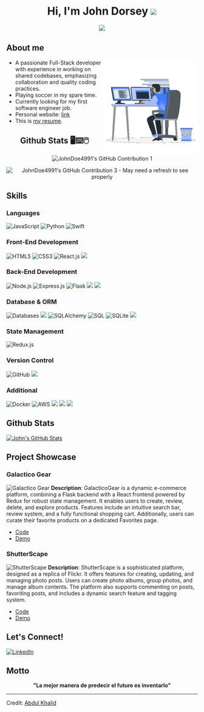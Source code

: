 <h1 align="center"><b>Hi, I'm John Dorsey</b> <img src="https://media.giphy.com/media/hvRJCLFzcasrR4ia7z/giphy.gif" width="35"></h1>

<p align="center">
  <img src="https://readme-typing-svg.herokuapp.com?font=Time+New+Roman&color=cyan&size=25&center=true&vCenter=true&width=600&height=100&lines=Passionate+Full-Stack+Developer;Coding+with+Purpose+and+Passion;Innovating+for+a+Better+Tomorrow;Exploring+Tech+Frontiers;Transforming+Ideas+into+Reality;Building+the+Future+of+Tech;Embracing+Challenges+Head-On;Crafting+Exceptional+Digital+Experiences">
</p>



## **About me**

<img align="right" src="https://github.com/0xAbdulKhalid/0xAbdulKhalid/raw/main/assets/mdImages/Right_Side.gif" width="250px">

- A passionate Full-Stack developer with experience in working on shared codebases, emphasizing collaboration and quality coding practices.
- Playing soccer in my spare time.
- Currently looking for my first software engineer job.
- Personal website: [link](https://johndoe4991.github.io/)
- This is [my resume](https://docs.google.com/document/d/e/2PACX-1vRYpH3osk8zQWzTCy0ECoHAcHkRkXpPxAs9ZzB2pZSv8p5GsJ_dAa3FH9xc-ll0pIb4L7eKVecKSVu6/pub).

<h2 align="center"> Github Stats 🖥⌨🖱</h2>

<div align="center" display="flex" flex-wrap="row-wrap">
    <p display="flex" flex-direction="column">    
      <img src="http://github-readme-streak-stats.herokuapp.com?user=JohnDoe4991&&hide_border=true&border_radius=6&theme=shadow_green&background=00000000&text_color=7f7f7f" alt="JohnDoe4991's GitHub Contribution 1"/>
    </p>
      <img src="https://github-readme-stats.vercel.app/api/top-langs/?username=JohnDoe4991&langs_count=20&layout=pie&theme=shadow_green&bg_color=00000000&hide_border=true&size_weight=0.5&count_weight=0.5&text_color=7f7f7f" alt="JohnDoe4991's GitHub Contribution 3 - May need a refresh to see properly"/>
<!--       <img src="https://github-profile-summary-cards.vercel.app/api/cards/profile-details?username=simpsonc86&theme=transparent" alt="Simpsonc86's GitHub Contribution 4"/> -->
    
</div>

## **Skills**

### Languages
![JavaScript](https://img.shields.io/badge/-JavaScript-F7DF1E?style=for-the-badge&logo=javascript&logoColor=black)
![Python](https://img.shields.io/badge/-Python-3776AB?style=for-the-badge&logo=python&logoColor=white)
![Swift](https://img.shields.io/badge/-Swift-F05138?style=for-the-badge&logo=swift&logoColor=white)


### Front-End Development
![HTML5](https://img.shields.io/badge/-HTML5-E34F26?style=for-the-badge&logo=html5&logoColor=white)
![CSS3](https://img.shields.io/badge/-CSS3-1572B6?style=for-the-badge&logo=css3&logoColor=white)
![React.js](https://img.shields.io/badge/-React.js-61DAFB?style=for-the-badge&logo=react&logoColor=black)
<img src='https://img.shields.io/badge/Next.JS-101010?style=for-the-badge&logo=Next.js&logoColor=ffffff'/>

### Back-End Development
![Node.js](https://img.shields.io/badge/-Node.js-339933?style=for-the-badge&logo=node.js&logoColor=white)
![Express.js](https://img.shields.io/badge/-Express.js-000000?style=for-the-badge&logo=express&logoColor=white)
![Flask](https://img.shields.io/badge/-Flask-000000?style=for-the-badge&logo=flask&logoColor=white)
<img src ="https://img.shields.io/badge/express.js-%23404d59.svg?style=for-the-badge&logo=express&logoColor=%2361DAFB" />
<img src="https://img.shields.io/badge/Postman-FF6C37?style=for-the-badge&logo=postman&logoColor=white" />


### Database & ORM
![Databases](https://img.shields.io/badge/-Databases-006400?style=for-the-badge)
<img src="https://img.shields.io/badge/postgres-%23316192.svg?style=for-the-badge&logo=postgresql&logoColor=white" />
![SQLAlchemy](https://img.shields.io/badge/-SQLAlchemy-orange?style=for-the-badge)
![SQL](https://img.shields.io/badge/-SQL-336791?style=for-the-badge)
![SQLite](https://img.shields.io/badge/-SQLite-003B57?style=for-the-badge&logo=sqlite&logoColor=white)
<img src="https://img.shields.io/badge/Sequelize-52B0E7?style=for-the-badge&logo=Sequelize&logoColor=white" />

### State Management
![Redux.js](https://img.shields.io/badge/-Redux.js-764ABC?style=for-the-badge&logo=redux&logoColor=white)

### Version Control
![GitHub](https://img.shields.io/badge/-GitHub-181717?style=for-the-badge&logo=github&logoColor=white)
<img src="https://img.shields.io/badge/git-%23F05033.svg?style=for-the-badge&logo=git&logoColor=white" />

### Additional 
![Docker](https://img.shields.io/badge/-Docker-2496ED?style=for-the-badge&logo=docker&logoColor=white)
![AWS](https://img.shields.io/badge/-AWS-232F3E?style=for-the-badge&logo=amazonaws&logoColor=white)
<img src="https://img.shields.io/badge/Render-%46E3B7.svg?style=for-the-badge&logo=render&logoColor=white" />
<img src="https://img.shields.io/badge/mac%20os-000000?style=for-the-badge&logo=macos&logoColor=F0F0F0" />
<img src="https://img.shields.io/badge/Visual%20Studio%20Code-0078d7.svg?style=for-the-badge&logo=visual-studio-code&logoColor=white" />


## **Github Stats**

[![John's GitHub Stats](https://github-readme-stats.vercel.app/api?username=JohnDoe4991&show_icons=true)](https://github.com/JohnDoe4991)


## **Project Showcase**

### Galactico Gear
![Galactico Gear](https://galictogear.s3.us-west-1.amazonaws.com/port1.png)
**Description**: GalacticoGear is a dynamic e-commerce platform, combining a Flask backend with a React frontend powered by Redux for robust state management. It enables users to create, review, delete, and explore products. Features include an intuitive search bar, review system, and a fully functional shopping cart. Additionally, users can curate their favorite products on a dedicated Favorites page.
- [Code](https://github.com/JohnDoe4991/GalacticoGear)
- [Demo](https://galacticogear.onrender.com/)

### ShutterScape
![ShutterScape](https://galictogear.s3.us-west-1.amazonaws.com/port2.png)
**Description**: ShutterScape is a sophisticated platform, designed as a replica of Flickr. It offers features for creating, updating, and managing photo posts. Users can create photo albums, group photos, and manage album contents. The platform also supports commenting on posts, favoriting posts, and includes a dynamic search feature and tagging system.
- [Code](https://github.com/ryanfour1637/ShutterScape)
- [Demo](https://shutterscape.onrender.com/)

## **Let's Connect!**
[![LinkedIn](https://img.shields.io/badge/linkedin-JohnDorsey-blue?style=for-the-badge&logo=linkedin)](https://www.linkedin.com/in/johndorsey1994/)

## **Motto**
<div align='center'>
<b>"La mejor manera de predecir el futuro es inventarlo"</b>
</div>


---

Credit: [Abdul Khalid](https://github.com/0xabdulkhalid)
